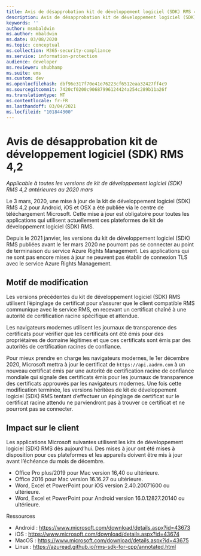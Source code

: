 ```yaml
---
title: Avis de désapprobation kit de développement logiciel (SDK) RMS 4,2
description: Avis de désapprobation kit de développement logiciel (SDK) RMS 4,2
keywords: ''
author: msmbaldwin
ms.author: mbaldwin
ms.date: 03/08/2020
ms.topic: conceptual
ms.collection: M365-security-compliance
ms.service: information-protection
audience: developer
ms.reviewer: shubhamp
ms.suite: ems
ms.custom: dev
ms.openlocfilehash: dbf96e317f70e41e76223cf6512eaa32427ff4c9
ms.sourcegitcommit: 7420cf0200c90687996124424a254c289b11a26f
ms.translationtype: MT
ms.contentlocale: fr-FR
ms.lasthandoff: 03/04/2021
ms.locfileid: "101844300"
---
```

# <a name="rms-sdk-42-deprecation-notice"></a>Avis de désapprobation kit de développement logiciel (SDK) RMS 4,2 

*Applicable à toutes les versions de kit de développement logiciel (SDK) RMS 4,2 antérieures au 2020 mars*

Le 3 mars, 2020, une mise à jour de la kit de développement logiciel (SDK) RMS 4,2 pour Android, iOS et OSX a été publiée via le centre de téléchargement Microsoft. Cette mise à jour est obligatoire pour toutes les applications qui utilisent actuellement ces plateformes de kit de développement logiciel (SDK) RMS.  

Depuis le 2021 janvier, les versions du kit de développement logiciel (SDK) RMS publiées avant le 1er mars 2020 ne pourront pas se connecter au point de terminaison du service Azure Rights Management. Les applications qui ne sont pas encore mises à jour ne peuvent pas établir de connexion TLS avec le service Azure Rights Management. 

## <a name="reason-for-change"></a>Motif de modification 

Les versions précédentes du kit de développement logiciel (SDK) RMS utilisent l’épinglage de certificat pour s’assurer que le client compatible RMS communique avec le service RMS, en recevant un certificat chaîné à une autorité de certification racine spécifique et attendue.  

Les navigateurs modernes utilisent les journaux de transparence des certificats pour vérifier que les certificats ont été émis pour des propriétaires de domaine légitimes et que ces certificats sont émis par des autorités de certification racines de confiance.  

Pour mieux prendre en charge les navigateurs modernes, le 1er décembre 2020, Microsoft mettra à jour le certificat de `https://api.aadrm.com` à un nouveau certificat émis par une autorité de certification racine de confiance mondiale qui signale des certificats émis pour les journaux de transparence des certificats approuvés par les navigateurs modernes. Une fois cette modification terminée, les versions héritées de kit de développement logiciel (SDK) RMS tentant d’effectuer un épinglage de certificat sur le certificat racine attendu ne parviendront pas à trouver ce certificat et ne pourront pas se connecter.  

## <a name="client-impact"></a>Impact sur le client 

Les applications Microsoft suivantes utilisent les kits de développement logiciel (SDK) RMS dès aujourd’hui. Des mises à jour ont été mises à disposition pour ces plateformes et les appareils doivent être mis à jour avant l’échéance du mois de décembre. 

- Office Pro plus/2019 pour Mac version 16,40 ou ultérieure.
- Office 2016 pour Mac version 16.16.27 ou ultérieure.
- Word, Excel et PowerPoint pour iOS version 2.40.20071600 ou ultérieure.
- Word, Excel et PowerPoint pour Android version 16.0.12827.20140 ou ultérieure.

Ressources 

- Android : https://www.microsoft.com/download/details.aspx?id=43673
- iOS : https://www.microsoft.com/download/details.aspx?id=43674 
- MacOS : https://www.microsoft.com/download/details.aspx?id=43675 
- Linux : https://azuread.github.io/rms-sdk-for-cpp/annotated.html
